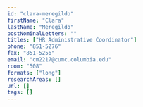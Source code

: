 ```yaml
---
id: "clara-meregildo"
firstName: "Clara"
lastName: "Meregildo"
postNominalLetters: ""
titles: ["HR Administrative Coordinator"]
phone: "851-5276"
fax: "851-5256"
email: "cm2217@cumc.columbia.edu"
room: "508"
formats: ["long"]
researchAreas: []
url: []
tags: []
---
```

